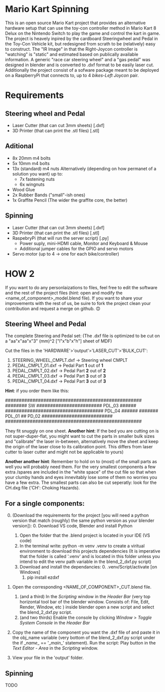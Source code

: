 # Mario Kart Spinning
This is an open source Mario Kart project that provides an alternative hardware setup that can use the toy-con controller method in Mario Kart 8 Delux on the Nintendo Switch to play the game and control the kart in game.
The project is heavely inpired by the cardboard Steeringwheel and Pedal in the Toy-Con Vehicle kit, but redesigned from scrath to be (relatively) easy to construct. The "IR Image" in that the Right-Joycon controller is "watching" is "static" and estimated based on publically available information. A generic "race car steering wheel" and a "gas pedal" was designed in blender and is converted to .dxf format to be easily laser cut. Additionally the project consist of a sofware package meant to be deployed on a RaspberryPi that connects to, up to 4 *bikes*-*Left Joycon* pair.

# Requirements
## Steering wheel and Pedal
- Laser Cutter (that can cut 3mm sheets) [.dxf]
- 3D Printer (that can print the .stl files) [.stl]
## Aditional 
- 8x 20mm m4 bolts
- 5x 10mm m4 bolts
- 13x (standard) m4 nuts
    Alternatively (depending on how permanet of a solution you want) up to:
    - 7x fastening nuts
    - 6x wingnuts
- Wood Glue
- 2x Rubber Bands ("small"-ish ones)
- 1x Graffite Pencil (The wider the graffite core, the better)
## Spinning
- Laser Cutter (that can cut 3mm sheets) [.dxf]
- 3D Printer (that can print the .stl files) [.stl]
- RaspebryPi (that will run the server script) [.py]
    - Power suply, mini-HDMI cable, Monitor and Keyboard & Mouse 
    - Additional jumper cables for the GPIO and servo motors
- Servo motor (up to 4 -> one for each bike/controller)

# HOW 2
If you want to do any personlaizations to files, feel free to edit the software and the rest of the project files (hint: open and modify the <name_of_component>_model.blend file). If you want to share your improvements with the rest of us, be suire to fork the project clean your contribution and request a merge on github. 😊

## Steering Wheel and Pedal
The complete Steering and Pedal set:
(The .dxf file is optimized to be cut on a "aa"x"aa"x"3" (mm)^2 ["l"x"b"x"h"] sheet of MDF)

Cut the files in the 'HARDWARE'>'output'>'LASER_CUT'>'BULK_CUT':
1. STEERING_WHEEL_CMPLT.dxf -> Steering wheel CMPLT
2. PEDAL_CMPLT_01.dxf -> Pedal Part **1** out of **1**
3. PEDAL_CMPLT_02.dxf -> Pedal Part **2** out of **2**
4. PEDAL_CMPLT_03.dxf -> Pedal Part **3** out of **3**
5. PEDAL_CMPLT_04.dxf -> Pedal Part **3** out of **3**


**Hint**: if you order them like this:

##################################################
######## SW ######################## PDL_03 ######
#################################### PDL_04 ######
####### PDL_01 ## PD_02 ##########################
##################################################

They fit snuggly on one sheet. 
**Another hint**: If the bed you are cutting on is not super-duper-flat, you might want to cut the parts in smaller bulk sizes and "calibrate" the laser in-between, alternatively move the sheet and keep the origin of the laser close to its calibration point. This differs from laser cutter to laser cutter and might not be applicable to yours)

**Another another hint**: Remember to hold on to (most) of the small parts as well you will probably need them. For the very smallest components a few extra /spares are included in the "white space" of the cut file so that when your clumby hands and eyes innevitably lose some of them no worries you have a few extra. The smallest parts can also be cut seperatly: look for the CH.dxg file ('CH': Choking Hazards). 


## For a single components:
0. (Download the requirements for the project [you will need a python version that match (roughly) the same python version as your blender version]):
    0. Download VS code, Blender and install Python
    1. Open the folder that the .blend project is located in your IDE (VS code)
    2. In the terminal write: python -m venv .venv to create a viritual environment to download this projects dependencies (It is imperative that the folder is called '.venv' and is located in this folder unless you intend to edit the venv path variable in the blend_2_dxf.py script)
    3. Download and install the dependancies:
        0. .venv/Script/activate [on Windows]
        1. pip install ezdxf
 
1. Open the corresponding <NAME_OF_COMPONENT>_CUT.blend file.
    1. (and a third) In the *Scripting* window in the *Header Bar* (very top horizontal tool bar of the blender window. Consists of: File, Edit, Render, Window, etc ) inside blender open a new script and select the blend_2_dxf.py script. 
    1. (and two thirds) Enable the console by clicking *Window* > *Toggle System Console* in the *Header Bar* 
2. Copy the name of the component you want the .dxf file of and paste it in the obj_name variable (very bottom of the blend_2_dxf.py script under the if \__name__ == '\__main__' statement). Run the script: Play button in the *Text Editor* - *Area* in the *Scripting* window.
3. View your file in the 'output' folder.

## Spinning 
TODO